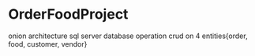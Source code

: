# OrderFoodProject
onion architecture
sql server database
operation crud on 4 entities{order, food, customer, vendor}
